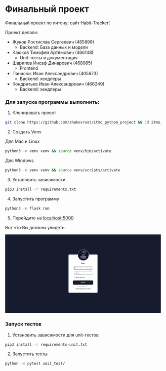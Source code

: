 # Финальный проект

Финальный проект по питону: сайт Habit-Tracker!

Проект делали:

- Жуков Ростислав Сергеевич (465898)
  - Backend: База данных и модели
- Каюков Тимофей Артёмович (466148)
  - Unit-тесты и документация
- Шарипов Инсаф Динарович (468065)
  - Frontend
- Панасюк Иван Александрович (405673)
  - Backend: хендлеры
- Кондратьев Иван Александрович (466249)
  - Backend: хендлеры

### Для запуска программы выполнить:

1. Клонировать проект
```bash
git clone https://github.com/zhukovrost/itmo_python_project && cd itmo_python_project
```

2. Создать Venv

Для Mac и Linux
```bash
python3 -m venv venv && source venv/bin/activate
```

Для Windows
```bash
python3 -m venv venv && source venv/scripts/activate
```

3. Установить зависимости
```bash
pip3 install -r requirements.txt
```

4. Запустить программу
```bash
python3 -m flask run
```

5. Перейдите на [localhost:5000](localhost:5000)

Вот что Вы должны увидеть:

![image info](./web/static/media/signup.png)

### Запуск тестов

1. Установить зависимости для unit-тестов
```bash
pip3 install -r requirements-unit.txt
```

2. Запустить тесты
```bash
python -m pytest unit_test/
```
